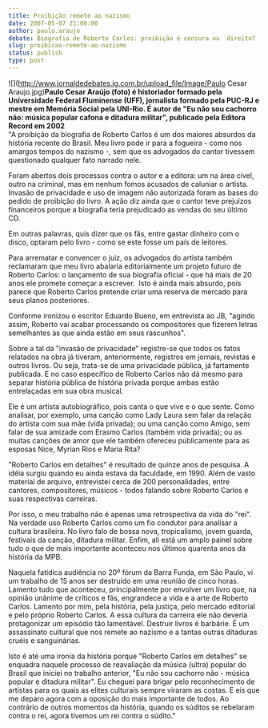 ```yaml
---
title: Proibição remete ao nazismo 
date: 2007-05-07 21:00:00
author: paulo.araujo
debate: Biografia de Roberto Carlos: proibição é censura ou  direito?
slug: proibicao-remete-ao-nazismo
status: publish 
type: post
---
```


  
![](http://www.jornaldedebates.ig.com.br/upload_file/Image/Paulo Cesar Araujo.jpg)**Paulo Cesar Araújo (foto) é historiador formado pela Universidade Federal Fluminense (UFF), jornalista formado pela PUC-RJ e mestre em Memória Social pela UNI-Rio. É autor de "Eu não sou cachorro não: música popular cafona e ditadura militar", publicado pela Editora Record em 2002**  
"A proibição da biografia de Roberto Carlos é um dos maiores absurdos da história recente do Brasil. Meu livro pode ir para a fogueira - como nos amargos tempos do nazismo -, sem que os advogados do cantor tivessem questionado qualquer fato narrado nele.   
  
Foram abertos dois processos contra o autor e a editora: um na área cível, outro na criminal, mas em nenhum fomos acusados de caluniar o artista. Invasão de privacidade e uso de imagem não autorizada foram as bases do pedido de proibição do livro. A ação diz ainda que o cantor teve prejuízos financeiros porque a biografia teria prejudicado as vendas do seu último CD.   
  
Em outras palavras, quis dizer que os fãs, entre gastar dinheiro com o disco, optaram pelo livro - como se este fosse um país de leitores.   
  
Para arrematar e convencer o juiz, os advogados do artista também reclamaram que meu livro abalaria editorialmente um projeto futuro de Roberto Carlos: o lançamento de sua biografia oficial - que há mais de 20 anos ele promete começar a escrever.  Isto é ainda mais absurdo, pois parece que Roberto Carlos pretende criar uma reserva de mercado para seus planos posteriores.   
  
Conforme ironizou o escritor Eduardo Bueno, em entrevista ao JB, "agindo assim, Roberto vai acabar processando os compositores que fizerem letras semelhantes às que ainda estão em seus rascunhos".   
  
Sobre a tal da "invasão de privacidade" registre-se que todos os fatos relatados na obra já tiveram, anteriormente, registros em jornais, revistas e outros livros. Ou seja, trata-se de uma privacidade pública, já fartamente publicada. E no caso específico de Roberto Carlos não dá mesmo para separar história pública de história privada porque ambas estão entrelaçadas em sua obra musical.   
  
Ele é um artista autobiográfico, pois canta o que vive e o que sente. Como analisar, por exemplo, uma canção como Lady Laura sem falar da relação do artista com sua mãe (vida privada); ou uma canção como Amigo, sem falar de sua amizade com Erasmo Carlos (também vida privada); ou as muitas canções de amor que ele também ofereceu publicamente para as esposas Nice, Myrian Rios e Maria Rita?   
  
"Roberto Carlos em detalhes" é resultado de quinze anos de pesquisa. A idéia surgiu quando eu ainda estava da faculdade, em 1990. Além de vasto material de arquivo, entrevistei cerca de 200 personalidades, entre cantores, compositores, músicos - todos falando sobre Roberto Carlos e suas respectivas carreiras.   
  
Por isso, o meu trabalho não é apenas uma retrospectiva da vida do "rei". Na verdade uso Roberto Carlos como um fio condutor para analisar a cultura brasileira. No livro falo de bossa nova, tropicalismo, jovem guarda, festivais da canção, ditadura militar. Enfim, ali está um amplo painel sobre tudo o que de mais importante aconteceu nos últimos quarenta anos da história da MPB.  
  
Naquela fatídica audiência no 20º fórum da Barra Funda, em São Paulo, vi um trabalho de 15 anos ser destruído em uma reunião de cinco horas. Lamento tudo que aconteceu, principalmente por envolver um livro que, na opinião unânime de críticos e fãs, engrandece a vida e a arte de Roberto Carlos. Lamento por mim, pela história, pela justiça, pelo mercado editorial e pelo próprio Roberto Carlos. A essa cultura da carreira ele não deveria protagonizar um episódio tão lamentável. Destruir livros é barbárie. É um assassinato cultural que nos remete ao nazismo e a tantas outras ditaduras cruéis e sanguinárias.    
  
Isto é até uma ironia da história porque "Roberto Carlos em detalhes" se enquadra naquele processo de reavaliação da música (ultra) popular do Brasil que iniciei no trabalho anterior, "Eu não sou cachorro não - música popular e ditadura militar". Eu cheguei para brigar pelo reconhecimento de artistas para os quais as elites culturais sempre viraram as costas. E eis que me deparo agora com a oposição do mais importante de todos. Ao contrário de outros momentos da história, quando os súditos se rebelaram contra o rei, agora tivemos um rei contra o súdito."  


